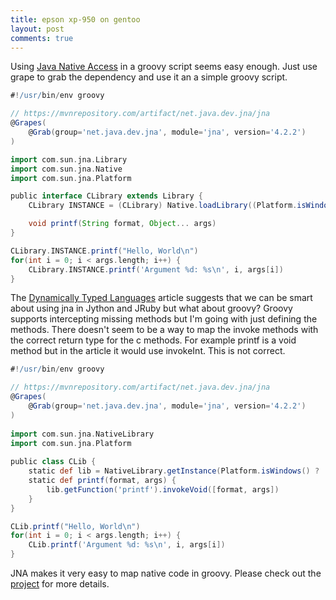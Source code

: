 ```yaml
---
title: epson xp-950 on gentoo
layout: post
comments: true
---
```


Using [Java Native Access](https://github.com/java-native-access/jna) in a groovy script seems easy enough. Just use grape to grab the dependency and use it an a simple groovy script.

```groovy
#!/usr/bin/env groovy

// https://mvnrepository.com/artifact/net.java.dev.jna/jna
@Grapes(
    @Grab(group='net.java.dev.jna', module='jna', version='4.2.2')
)

import com.sun.jna.Library
import com.sun.jna.Native
import com.sun.jna.Platform

public interface CLibrary extends Library {
    CLibrary INSTANCE = (CLibrary) Native.loadLibrary((Platform.isWindows() ? 'msvcrt' : 'c'), CLibrary.class)

    void printf(String format, Object... args)
}

CLibrary.INSTANCE.printf("Hello, World\n")
for(int i = 0; i < args.length; i++) {
    CLibrary.INSTANCE.printf('Argument %d: %s\n', i, args[i])
}
```

The [Dynamically Typed Languages](https://github.com/java-native-access/jna/blob/master/www/DynamicallyTypedLanguages.md) article suggests that we can be smart about using jna in Jython and JRuby but what about groovy? Groovy supports intercepting missing methods but I'm going with just defining the methods. There doesn't seem to be a way to map the invoke methods with the correct return type for the c methods. For example printf is a void method but in the article it would use invokeInt. This is not correct.

```groovy
#!/usr/bin/env groovy

// https://mvnrepository.com/artifact/net.java.dev.jna/jna
@Grapes(
    @Grab(group='net.java.dev.jna', module='jna', version='4.2.2')
)
 
import com.sun.jna.NativeLibrary
import com.sun.jna.Platform
 
public class CLib {
    static def lib = NativeLibrary.getInstance(Platform.isWindows() ? 'msvcrt' : 'c')
    static def printf(format, args) { 
        lib.getFunction('printf').invokeVoid([format, args])
    }
}

CLib.printf("Hello, World\n")
for(int i = 0; i < args.length; i++) {
    CLib.printf('Argument %d: %s\n', i, args[i])
}
```

JNA makes it very easy to map native code in groovy. Please check out the [project](https://github.com/java-native-access/jna) for more details.